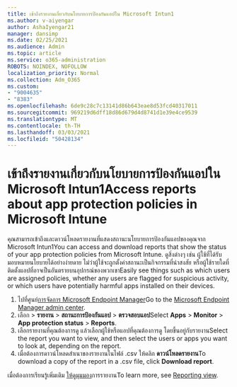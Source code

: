 ```yaml
---
title: เข้าถึงรายงานเกี่ยวกับนโยบายการป้องกันแอปใน Microsoft Intun1
ms.author: v-aiyengar
author: AshaIyengar21
manager: dansimp
ms.date: 02/25/2021
ms.audience: Admin
ms.topic: article
ms.service: o365-administration
ROBOTS: NOINDEX, NOFOLLOW
localization_priority: Normal
ms.collection: Adm_O365
ms.custom:
- "9004635"
- "8383"
ms.openlocfilehash: 6de9c28c7c13141d86b643eae8d53fcd40317011
ms.sourcegitcommit: 969219d6dff18d86d679d4d8741d1e39e4ce9539
ms.translationtype: MT
ms.contentlocale: th-TH
ms.lasthandoff: 03/03/2021
ms.locfileid: "50428134"
---
```

# <a name="access-reports-about-app-protection-policies-in-microsoft-intune"></a><span data-ttu-id="5bb0a-102">เข้าถึงรายงานเกี่ยวกับนโยบายการป้องกันแอปใน Microsoft Intun1</span><span class="sxs-lookup"><span data-stu-id="5bb0a-102">Access reports about app protection policies in Microsoft Intune</span></span>

<span data-ttu-id="5bb0a-103">คุณสามารถเข้าถึงและดาวน์โหลดรายงานที่แสดงสถานะนโยบายการป้องกันแอปของคุณจาก Microsoft Intun1</span><span class="sxs-lookup"><span data-stu-id="5bb0a-103">You can access and download reports that show the status of your app protection policies from Microsoft Intune.</span></span> <span data-ttu-id="5bb0a-104">ดูสิ่งต่างๆ เช่น ผู้ใช้ที่ได้รับมอบหมายนโยบายได้อย่างง่ายดาย ไม่ว่าผู้ใช้จะถูกตั้งค่าสถานะเป็นกิจกรรมที่น่าสงสัย หรือผู้ใช้รายใดที่ติดตั้งแอปที่อาจเป็นอันตรายบนอุปกรณ์ของพวกเขา</span><span class="sxs-lookup"><span data-stu-id="5bb0a-104">Easily see things such as which users are assigned policies, whether any users are flagged for suspicious activity, or which users have potentially harmful apps installed on their devices.</span></span>

1. <span data-ttu-id="5bb0a-105">ไปที่ศูนย์[การจัดการ Microsoft Endpoint Manager](https://go.microsoft.com/fwlink/?linkid=2109431)</span><span class="sxs-lookup"><span data-stu-id="5bb0a-105">Go to the [Microsoft Endpoint Manager admin center](https://go.microsoft.com/fwlink/?linkid=2109431).</span></span>
1. <span data-ttu-id="5bb0a-106">เลือก  >  **รายงาน**  >  **สถานะการป้องกันแอป**  >  **ตรวจสอบแอป**</span><span class="sxs-lookup"><span data-stu-id="5bb0a-106">Select **Apps** > **Monitor** > **App protection status** > **Reports**.</span></span>
1. <span data-ttu-id="5bb0a-107">เลือกรายงานที่คุณต้องการดู แล้วเลือกผู้ใช้หรือแอปที่คุณต้องการดู โดยขึ้นอยู่กับรายงาน</span><span class="sxs-lookup"><span data-stu-id="5bb0a-107">Select the report you want to view, and then select the users or apps you want to look at, depending on the report.</span></span>
1. <span data-ttu-id="5bb0a-108">เมื่อต้องการดาวน์โหลดสําเนาของรายงานในไฟล์ .csv ให้คลิก **ดาวน์โหลดรายงาน**</span><span class="sxs-lookup"><span data-stu-id="5bb0a-108">To download a copy of the report in a .csv file, click **Download report**.</span></span>

<span data-ttu-id="5bb0a-109">เมื่อต้องการเรียนรู้เพิ่มเติม [ให้ดูมุมมอง](https://go.microsoft.com/fwlink/?linkid=2109431)การรายงาน</span><span class="sxs-lookup"><span data-stu-id="5bb0a-109">To learn more, see [Reporting view](https://go.microsoft.com/fwlink/?linkid=2109431).</span></span>
